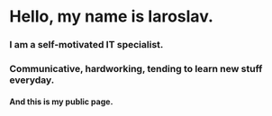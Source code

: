 # Hello, my name is Iaroslav.
### I am a self-motivated IT specialist. 
### Communicative, hardworking, tending to learn new stuff everyday. 
#### And this is my public page.
